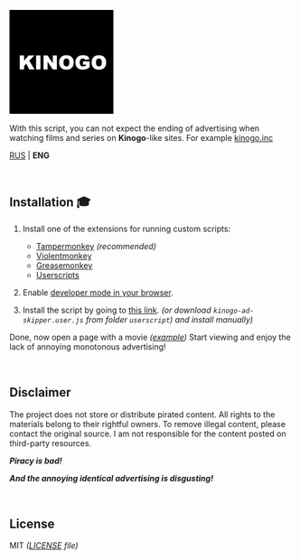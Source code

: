![Image](/assets/favicon.png)

With this script, you can not expect the ending of advertising when watching films and series on **Kinogo**-like sites. For example [kinogo.inc](https://kinogo.inc/)

[RUS](README.md) | **ENG**

<br>

## Installation 🎓

1. Install one of the extensions for running custom scripts:

    - [Tampermonkey](https://www.tampermonkey.net/) _(recommended)_
    - [Violentmonkey](https://violentmonkey.github.io/)
    - [Greasemonkey](https://www.greasespot.net/)
    - [Userscripts](https://github.com/quoid/userscripts)

2. Enable [developer mode in your browser](https://www.tampermonkey.net/faq.php?locale=ru#Q209).

3. Install the script by going to [this link](https://github.com/olegfour3/Kinogo-AD-skipper/raw/main/userscript/kinogo-ad-skipper.user.js). _(or download `kinogo-ad-skipper.user.js` from folder `userscript`) and install manually)_

Done, now open a page with a movie _([example](https://kinogo.inc/films/15-sverhestestvennoe-1-sezon-2024.html))_ Start viewing and enjoy the lack of annoying monotonous advertising!

<br>

## Disclaimer

The project does not store or distribute pirated content. All rights to the materials belong to their rightful owners. To remove illegal content, please contact the original source. I am not responsible for the content posted on third-party resources.

**_Piracy is bad!_**

**_And the annoying identical advertising is disgusting!_**

<br>

## License

MIT _([LICENSE](https://github.com/olegfour3/Kinogo-AD-skipper/blob/main/LICENSE) file)_
